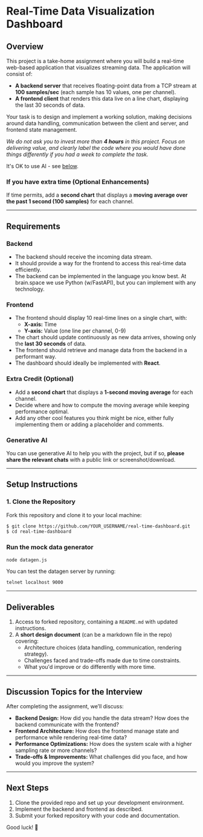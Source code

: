 # **Real-Time Data Visualization Dashboard**

## **Overview**  
This project is a take-home assignment where you will build a real-time web-based application that visualizes streaming data. The application will consist of:

- **A backend server** that receives floating-point data from a TCP stream at **100 samples/sec** (each sample has 10 values, one per channel).
- **A frontend client** that renders this data live on a line chart, displaying the last 30 seconds of data.

Your task is to design and implement a working solution, making decisions around data handling, communication between the client and server, and frontend state management.

*We do not ask you to invest more than **4 hours** in this project. Focus on delivering value, and clearly label the code where you would have done things differently if you had a week to complete the task.*

It's OK to use AI - see [below](#generative-ai).

### **If you have extra time (Optional Enhancements)**  
If time permits, add a **second chart** that displays a **moving average over the past 1 second (100 samples)** for each channel.

---

## **Requirements**  

### Backend
- The backend should receive the incoming data stream.
- It should provide a way for the frontend to access this real-time data efficiently.
- The backend can be implemented in the language you know best. At brain.space we use Python (w/FastAPI), but you can implement with any technology.

### Frontend
- The frontend should display 10 real-time lines on a single chart, with:  
  - **X-axis:** Time  
  - **Y-axis:** Value (one line per channel, 0-9)  
- The chart should update continuously as new data arrives, showing only the **last 30 seconds** of data.
- The frontend should retrieve and manage data from the backend in a performant way.
- The dashboard should ideally be implemented with **React**.

### **Extra Credit (Optional)**  
- Add a **second chart** that displays a **1-second moving average** for each channel.
- Decide where and how to compute the moving average while keeping performance optimal.
- Add any other cool features you think might be nice, either fully implementing them or adding a placeholder and comments.

### <a name="generative-ai"></a>Generative AI

You can use generative AI to help you with the project, but if so, **please share the relevant chats** with a public link or screenshot/download.

---

## **Setup Instructions**  

### **1. Clone the Repository**  
Fork this repository and clone it to your local machine:
```sh
$ git clone https://github.com/YOUR_USERNAME/real-time-dashboard.git
$ cd real-time-dashboard
```

### Run the mock data generator
```sh
node datagen.js
```

You can test the datagen server by running:
```sh
telnet localhost 9000
```

---

## **Deliverables**  
1. Access to forked repository, containing a `README.md` with updated instructions.
1. A **short design document** (can be a markdown file in the repo) covering:
   - Architecture choices (data handling, communication, rendering strategy).
   - Challenges faced and trade-offs made due to time constraints.
   - What you'd improve or do differently with more time.
---

## **Discussion Topics for the Interview**  
After completing the assignment, we’ll discuss:
- **Backend Design:** How did you handle the data stream? How does the backend communicate with the frontend?
- **Frontend Architecture:** How does the frontend manage state and performance while rendering real-time data?
- **Performance Optimizations:** How does the system scale with a higher sampling rate or more channels?
- **Trade-offs & Improvements:** What challenges did you face, and how would you improve the system?

---

## **Next Steps**  
1. Clone the provided repo and set up your development environment.
2. Implement the backend and frontend as described.
3. Submit your forked repository with your code and documentation.

Good luck! 🚀
